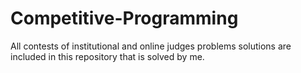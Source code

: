 # Competitive-Programming
All contests of institutional and online judges problems solutions are included in this repository that is solved by me.
